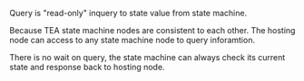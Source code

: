 Query is "read-only" inquery to state value from state machine.

Because TEA state machine nodes are consistent to each other. The hosting node can access to any state machine node to query inforamtion.

There is no wait on query, the state machine can always check its current state and response back to hosting node.

